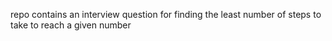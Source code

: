 repo contains an interview question for finding the least number of steps to take to reach a given number
